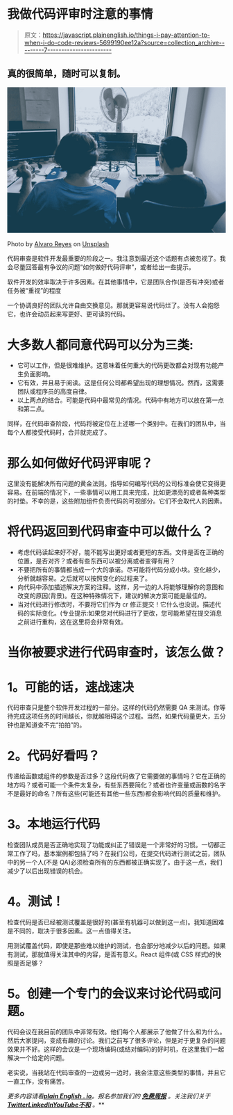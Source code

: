 # 我做代码评审时注意的事情

> 原文：<https://javascript.plainenglish.io/things-i-pay-attention-to-when-i-do-code-reviews-5699190ee12a?source=collection_archive---------7----------------------->

## 真的很简单，随时可以复制。

![](img/131de45d117e212ed41b8bff7716803c.png)

Photo by [Alvaro Reyes](https://unsplash.com/ja/@alvarordesign?utm_source=medium&utm_medium=referral) on [Unsplash](https://unsplash.com?utm_source=medium&utm_medium=referral)

代码审查是软件开发最重要的阶段之一。我注意到最近这个话题有点被忽视了。我会尽量回答最有争议的问题“如何做好代码评审”，或者给出一些提示。

软件开发的效率取决于许多因素。在其他事情中，它是团队合作(是否有冲突)或者任务被“重视”的程度

一个协调良好的团队允许自由交换意见。那就更容易说代码烂了。没有人会抱怨它，也许会动员起来写更好、更可读的代码。

# 大多数人都同意代码可以分为三类:

*   它可以工作，但是很难维护。这意味着任何重大的代码更改都会对现有功能产生负面影响。
*   它有效，并且易于阅读。这是任何公司都希望出现的理想情况。然而，这需要团队或程序员的高度自律。
*   以上两点的结合。可能是代码中最常见的情况。代码中有地方可以放在第一点和第二点。

同样，在代码审查阶段，代码将被定位在上述哪一个类别中。在我们的团队中，当每个人都接受代码时，合并就完成了。

# **那么如何做好代码评审呢？**

这里没有能解决所有问题的黄金法则。指导如何编写代码的公司标准会使它变得更容易。在前端的情况下，一些事情可以用工具来完成，比如更漂亮的或者各种类型的衬垫。不幸的是，这些附加组件负责代码的可视部分。它们不会取代人的因素。

# **将代码返回到代码审查中可以做什么？**

*   考虑代码读起来好不好，能不能写出更好或者更短的东西。文件是否在正确的位置，是否对齐？或者有些东西可以被分离或者变得有用？
*   不要把所有的事情都当成一个大的承诺。尽可能将代码分成小块。变化越少，分析就越容易。之后就可以按照变化的过程来了。
*   向代码中添加描述解决方案的注释。这样，另一边的人将能够理解你的意图和改变的原因(背景)。在这种特殊情况下，建议的解决方案可能是最佳的。
*   当对代码进行修改时，不要将它们作为 cr 修正提交！它什么也没说。描述代码的实际变化。(专业提示:如果您对代码进行了更改，您可能希望在提交消息之前进行重构，这在这里将会非常有效。

# **当你被要求进行代码审查时，该怎么做？**

# **1。可能的话，速战速决**

代码审查只是整个软件开发过程的一部分。这样的代码仍然需要 QA 来测试。你等待完成这项任务的时间越长，你就越阻碍这个过程。当然，如果代码量更大，五分钟也是知道查不完“拍拍”的。

# **2。代码好看吗？**

传递给函数或组件的参数是否过多？这段代码做了它需要做的事情吗？它在正确的地方吗？或者可能一个条件太复杂，有些东西要简化？或者也许变量或函数的名字不是最好的命名？所有这些(可能还有其他一些东西)都会影响代码的质量和维护。

# **3。本地运行代码**

检查团队成员是否正确地实现了功能或纠正了错误是一个非常好的习惯。一切都正常工作了吗，基本案例都包括了吗？在我们公司，在提交代码进行测试之前，团队中的另一个人(不是 QA)必须检查所有的东西都被正确实现了。由于这一点，我们减少了以后出现错误的机会。

# **4。测试！**

检查代码是否已经被测试覆盖是很好的(甚至有机器可以做到这一点)。我知道困难是不同的，取决于很多因素。这一点值得关注。

用测试覆盖代码，即使是那些难以维护的测试，也会部分地减少以后的问题。如果有测试，那就值得关注其中的内容，是否有意义。React 组件(或 CSS 样式)的快照是否足够？

# **5。创建一个专门的会议来讨论代码或问题。**

代码会议在我目前的团队中非常有效。他们每个人都展示了他做了什么和为什么。然后大家提问，变成有趣的讨论。我们之前写了很多评论，但是对于更复杂的问题效果并不好。这样的会议是一个现场编码(或结对编码)的好时机，在这里我们一起解决一个给定的问题。

老实说，当我站在代码审查的一边或另一边时，我会注意这些类型的事情，并且它一直工作，没有痛苦。

*更多内容请看*[***plain English . io***](https://plainenglish.io/)*。报名参加我们的* [***免费周报***](http://newsletter.plainenglish.io/) *。关注我们关于*[***Twitter***](https://twitter.com/inPlainEngHQ)[***LinkedIn***](https://www.linkedin.com/company/inplainenglish/)*[***YouTube***](https://www.youtube.com/channel/UCtipWUghju290NWcn8jhyAw)*[***不和***](https://discord.gg/GtDtUAvyhW) *。***